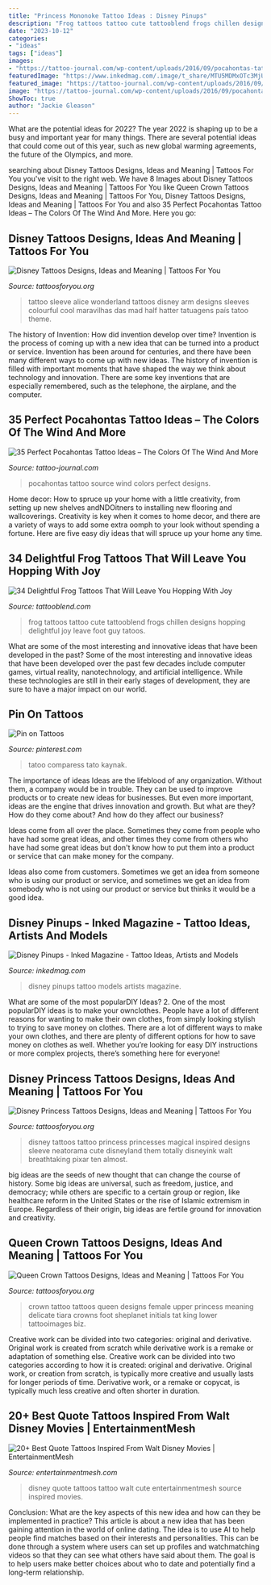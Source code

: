 ```yaml
---
title: "Princess Mononoke Tattoo Ideas : Disney Pinups"
description: "Frog tattoos tattoo cute tattooblend frogs chillen designs hopping delightful joy leave foot guy tatoos"
date: "2023-10-12"
categories:
- "ideas"
tags: ["ideas"]
images:
- "https://tattoo-journal.com/wp-content/uploads/2016/09/pocahontas-tattoo22-650x650.jpg"
featuredImage: "https://www.inkedmag.com/.image/t_share/MTU5MDMxOTc3MjUzODczMzAx/disfeature.jpg"
featured_image: "https://tattoo-journal.com/wp-content/uploads/2016/09/pocahontas-tattoo22-650x650.jpg"
image: "https://tattoo-journal.com/wp-content/uploads/2016/09/pocahontas-tattoo22-650x650.jpg"
ShowToc: true
author: "Jackie Gleason"
---
```



What are the potential ideas for 2022?
The year 2022 is shaping up to be a busy and important year for many things. There are several potential ideas that could come out of this year, such as new global warming agreements, the future of the Olympics, and more.

	

		
searching about Disney Tattoos Designs, Ideas and Meaning | Tattoos For You you've visit to the right web. We have 8 Images about Disney Tattoos Designs, Ideas and Meaning | Tattoos For You like Queen Crown Tattoos Designs, Ideas and Meaning | Tattoos For You, Disney Tattoos Designs, Ideas and Meaning | Tattoos For You and also 35 Perfect Pocahontas Tattoo Ideas – The Colors Of The Wind And More. Here you go:
		
    
## Disney Tattoos Designs, Ideas And Meaning | Tattoos For You

<img loading=lazy src="https://www.tattoosforyou.org/wp-content/uploads/2016/05/Disney-Tattoo-Sleeve.jpg" onerror="this.onerror=null;this.src='https://tse4.mm.bing.net/th?id=OIP.aIAcKfVZfR2FLdE-REPjxQHaKh&amp;pid=15.1';" alt="Disney Tattoos Designs, Ideas and Meaning | Tattoos For You">

_Source: tattoosforyou.org_

>tattoo sleeve alice wonderland tattoos disney arm designs sleeves colourful cool maravilhas das mad half hatter tatuagens país tatoo theme. 

	

The history of Invention: How did invention develop over time?
Invention is the process of coming up with a new idea that can be turned into a product or service. Invention has been around for centuries, and there have been many different ways to come up with new ideas. The history of invention is filled with important moments that have shaped the way we think about technology and innovation. There are some key inventions that are especially remembered, such as the telephone, the airplane, and the computer.

    
## 35 Perfect Pocahontas Tattoo Ideas – The Colors Of The Wind And More

<img loading=lazy src="https://tattoo-journal.com/wp-content/uploads/2016/09/pocahontas-tattoo22-650x650.jpg" onerror="this.onerror=null;this.src='https://tse4.mm.bing.net/th?id=OIP._6MidqZcIxxJmdNapylZiQHaHa&amp;pid=15.1';" alt="35 Perfect Pocahontas Tattoo Ideas – The Colors Of The Wind And More">

_Source: tattoo-journal.com_

>pocahontas tattoo source wind colors perfect designs. 

	

Home decor: How to spruce up your home with a little creativity, from setting up new shelves andNDOitners to installing new flooring and wallcoverings.
Creativity is key when it comes to home decor, and there are a variety of ways to add some extra oomph to your look without spending a fortune. Here are five easy diy ideas that will spruce up your home any time.

    
## 34 Delightful Frog Tattoos That Will Leave You Hopping With Joy

<img loading=lazy src="http://tattooblend.com/wp-content/uploads/2015/10/frog-chillen-tattoo.jpg" onerror="this.onerror=null;this.src='https://tse4.mm.bing.net/th?id=OIP.KjbPre5Caa8-5_gFA6Il5AHaKj&amp;pid=15.1';" alt="34 Delightful Frog Tattoos That Will Leave You Hopping With Joy">

_Source: tattooblend.com_

>frog tattoos tattoo cute tattooblend frogs chillen designs hopping delightful joy leave foot guy tatoos. 

	

What are some of the most interesting and innovative ideas that have been developed in the past?
Some of the most interesting and innovative ideas that have been developed over the past few decades include computer games, virtual reality, nanotechnology, and artificial intelligence. While these technologies are still in their early stages of development, they are sure to have a major impact on our world.

    
## Pin On Tattoos

<img loading=lazy src="https://i.pinimg.com/736x/8f/1c/a9/8f1ca98e594d352b43860c8eb89c85d3.jpg" onerror="this.onerror=null;this.src='https://tse1.mm.bing.net/th?id=OIP.Li6T8-Kt8jkThiXlCFPV6AHaJ3&amp;pid=15.1';" alt="Pin on Tattoos">

_Source: pinterest.com_

>tatoo comparess tato kaynak. 

	

The importance of ideas
Ideas are the lifeblood of any organization. Without them, a company would be in trouble. They can be used to improve products or to create new ideas for businesses. But even more important, ideas are the engine that drives innovation and growth.
But what are they? How do they come about? And how do they affect our business?

Ideas come from all over the place. Sometimes they come from people who have had some great ideas, and other times they come from others who have had some great ideas but don't know how to put them into a product or service that can make money for the company.

Ideas also come from customers. Sometimes we get an idea from someone who is using our product or service, and sometimes we get an idea from somebody who is not using our product or service but thinks it would be a good idea.

    
## Disney Pinups - Inked Magazine - Tattoo Ideas, Artists And Models

<img loading=lazy src="https://www.inkedmag.com/.image/t_share/MTU5MDMxOTc3MjUzODczMzAx/disfeature.jpg" onerror="this.onerror=null;this.src='https://tse4.mm.bing.net/th?id=OIP.bEejC1HI4F4HwvKNNXh_OgHaHa&amp;pid=15.1';" alt="Disney Pinups - Inked Magazine - Tattoo Ideas, Artists and Models">

_Source: inkedmag.com_

>disney pinups tattoo models artists magazine. 

	

What are some of the most popularDIY Ideas?
2. One of the most popularDIY ideas is to make your ownclothes. People have a lot of different reasons for wanting to make their own clothes, from simply looking stylish to trying to save money on clothes. There are a lot of different ways to make your own clothes, and there are plenty of different options for how to save money on clothes as well. Whether you’re looking for easy DIY instructions or more complex projects, there’s something here for everyone!

    
## Disney Princess Tattoos Designs, Ideas And Meaning | Tattoos For You

<img loading=lazy src="https://www.tattoosforyou.org/wp-content/uploads/2016/03/Disney-Princess-Tattoo.jpg" onerror="this.onerror=null;this.src='https://tse3.mm.bing.net/th?id=OIP.KaxUup2kAlXMuvrJLB_ZPgHaNJ&amp;pid=15.1';" alt="Disney Princess Tattoos Designs, Ideas and Meaning | Tattoos For You">

_Source: tattoosforyou.org_

>disney tattoos tattoo princess princesses magical inspired designs sleeve neatorama cute disneyland them totally disneyink walt breathtaking pixar ten almost. 

	

big ideas are the seeds of new thought that can change the course of history. Some big ideas are universal, such as freedom, justice, and democracy; while others are specific to a certain group or region, like healthcare reform in the United States or the rise of Islamic extremism in Europe. Regardless of their origin, big ideas are fertile ground for innovation and creativity.

    
## Queen Crown Tattoos Designs, Ideas And Meaning | Tattoos For You

<img loading=lazy src="https://www.tattoosforyou.org/wp-content/uploads/2016/05/Queen-Crown-Tattoos-for-Women.jpg" onerror="this.onerror=null;this.src='https://tse3.mm.bing.net/th?id=OIP.bJOfGx0ZG3GYVzmwb0F6GAHaFj&amp;pid=15.1';" alt="Queen Crown Tattoos Designs, Ideas and Meaning | Tattoos For You">

_Source: tattoosforyou.org_

>crown tattoo tattoos queen designs female upper princess meaning delicate tiara crowns foot sheplanet initials tat king lower tattooimages biz. 

	

Creative work can be divided into two categories: original and derivative. Original work is created from scratch while derivative work is a remake or adaptation of something else.
Creative work can be divided into two categories according to how it is created: original and derivative. Original work, or creation from scratch, is typically more creative and usually lasts for longer periods of time. Derivative work, or a remake or copycat, is typically much less creative and often shorter in duration.

    
## 20+ Best Quote Tattoos Inspired From Walt Disney Movies | EntertainmentMesh

<img loading=lazy src="https://i2.wp.com/entertainmentmesh.com/wp-content/uploads/2015/06/Cute-Disney-quote-Tattoo.jpg" onerror="this.onerror=null;this.src='https://tse2.mm.bing.net/th?id=OIP.9EWKJ4G7iQsxcuyTPfUZRwHaJ4&amp;pid=15.1';" alt="20+ Best Quote Tattoos Inspired From Walt Disney Movies | EntertainmentMesh">

_Source: entertainmentmesh.com_

>disney quote tattoos tattoo walt cute entertainmentmesh source inspired movies. 

	

Conclusion: What are the key aspects of this new idea and how can they be implemented in practice?
This article is about a new idea that has been gaining attention in the world of online dating. The idea is to use AI to help people find matches based on their interests and personalities. This can be done through a system where users can set up profiles and watchmatching videos so that they can see what others have said about them. The goal is to help users make better choices about who to date and potentially find a long-term relationship.

